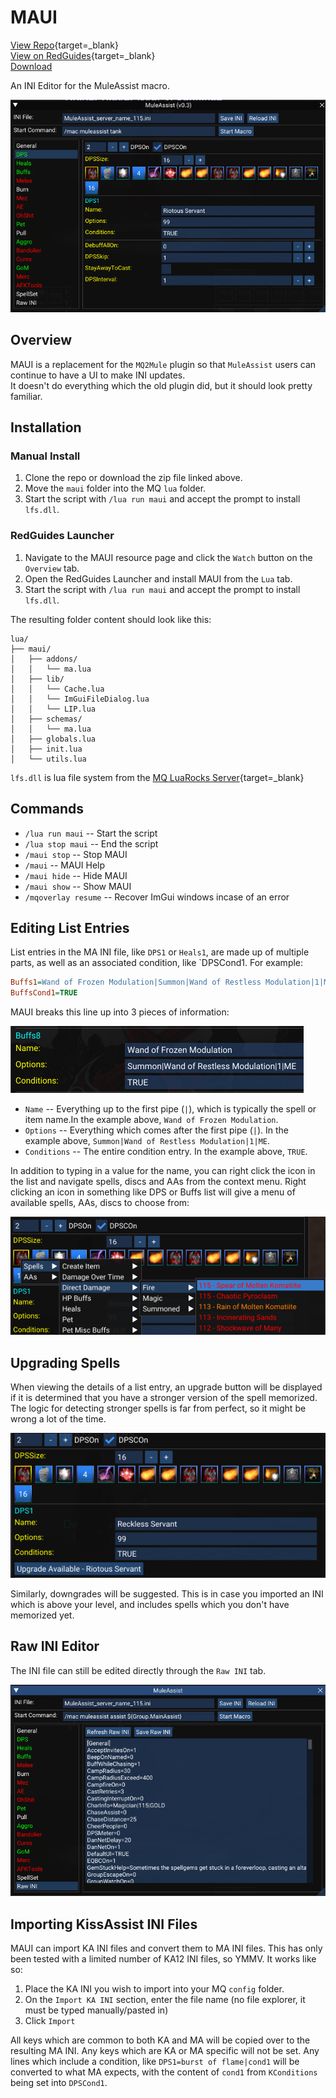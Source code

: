 # MAUI

[View Repo](https://github.com/aquietone/maui){target=_blank}  
[View on RedGuides](https://www.redguides.com/community/resources/maui-muleassist-ui.2207/){target=_blank}  
[Download](https://github.com/aquietone/maui/archive/refs/heads/main.zip)  

An INI Editor for the MuleAssist macro.

![](../images/maui/maui.png)

## Overview

MAUI is a replacement for the `MQ2Mule` plugin so that `MuleAssist` users can continue to have a UI to make INI updates.  
It doesn't do everything which the old plugin did, but it should look pretty familiar.  

## Installation

### Manual Install

1. Clone the repo or download the zip file linked above.
2. Move the `maui` folder into the MQ `lua` folder.
3. Start the script with `/lua run maui` and accept the prompt to install `lfs.dll`.  

### RedGuides Launcher

1. Navigate to the MAUI resource page and click the `Watch` button on the `Overview` tab.  
2. Open the RedGuides Launcher and install MAUI from the `Lua` tab.  
3. Start the script with `/lua run maui` and accept the prompt to install `lfs.dll`.  

The resulting folder content should look like this:  

```
lua/
├── maui/
│   ├── addons/
│   │   └── ma.lua
│   ├── lib/
│   │   └── Cache.lua
│   │   └── ImGuiFileDialog.lua
│   │   └── LIP.lua
│   ├── schemas/
│   │   └── ma.lua
│   ├── globals.lua
│   ├── init.lua
│   └── utils.lua
```

`lfs.dll` is lua file system from the [MQ LuaRocks Server](https://macroquest.gitlab.io/next/luarockserver/){target=_blank}  

## Commands

* `/lua run maui` -- Start the script
* `/lua stop maui` -- End the script  
* `/maui stop` -- Stop MAUI  
* `/maui` -- MAUI Help  
* `/maui hide` -- Hide MAUI  
* `/maui show` -- Show MAUI  
* `/mqoverlay resume` -- Recover ImGui windows incase of an error  

## Editing List Entries

List entries in the MA INI file, like `DPS1` or `Heals1`, are made up of multiple parts, as well as an associated condition, like `DPSCond1. For example:

```ini
Buffs1=Wand of Frozen Modulation|Summon|Wand of Restless Modulation|1|ME
BuffsCond1=TRUE
```

MAUI breaks this line up into 3 pieces of information:

![](../images/maui/listentry.png)  

* `Name` -- Everything up to the first pipe (`|`), which is typically the spell or item name.In the example above, `Wand of Frozen Modulation`.  
* `Options` -- Everything which comes after the first pipe (`|`). In the example above, `Summon|Wand of Restless Modulation|1|ME`.  
* `Conditions` -- The entire condition entry. In the example above, `TRUE`.  

In addition to typing in a value for the name, you can right click the icon in the list and navigate spells, discs and AAs from the context menu.
Right clicking an icon in something like DPS or Buffs list will give a menu of available spells, AAs, discs to choose from:  

![](../images/maui/spellpicker.png)  

## Upgrading Spells

When viewing the details of a list entry, an upgrade button will be displayed if it is determined that you have a stronger version of the spell memorized. The logic for detecting stronger spells is far from perfect, so it might be wrong a lot of the time.  

![](../images/maui/spellupgrade.png)  

Similarly, downgrades will be suggested. This is in case you imported an INI which is above your level, and includes spells which you don't have memorized yet.  

## Raw INI Editor

The INI file can still be edited directly through the `Raw INI` tab.

![](../images/maui/rawINItab.png)  

## Importing KissAssist INI Files

MAUI can import KA INI files and convert them to MA INI files. This has only been tested with a limited number of KA12 INI files, so YMMV. It works like so:  

1. Place the KA INI you wish to import into your MQ `config` folder.  
2. On the `Import KA INI` section, enter the file name (no file explorer, it must be typed manually/pasted in)  
3. Click `Import`  

All keys which are common to both KA and MA will be copied over to the resulting MA INI. Any keys which are KA or MA specific will not be set.
Any lines which include a condition, like `DPS1=burst of flame|cond1` will be converted to what MA expects, with the content of `cond1` from `KConditions` being set into `DPSCond1`.
